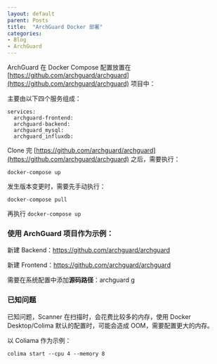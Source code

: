 ```yaml
---
layout: default
parent: Posts
title:  "ArchGuard Docker 部署"
categories:
- Blog
- ArchGuard
---
```


ArchGuard 在 Docker Compose 配置放置在 [https://github.com/archguard/archguard](https://github.com/archguard/archguard) 项目中：

主要由以下四个服务组成：

```
services:
  archguard-frontend:
  archguard-backend:
  archguard_mysql:
  archguard_influxdb:
```

Clone 完 [https://github.com/archguard/archguard](https://github.com/archguard/archguard) 之后，需要执行：

```
docker-compose up
```

发生版本变更时，需要先手动执行：

```
docker-compose pull
```

再执行 `docker-compose up`

### 使用 ArchGuard 项目作为示例：

新建 Backend：https://github.com/archguard/archguard

新建 Frontend：https://github.com/archguard/archguard

需要在系统配置中添加**源码路径**：archguard
g
### 已知问题

已知问题，Scanner 在扫描时，会花费比较多的内存，使用 Docker Desktop/Colima 默认的配置时，可能会造成 OOM，需要配置更大的内存。

以 Coliama 作为示例：

```
colima start --cpu 4 --memory 8
```


